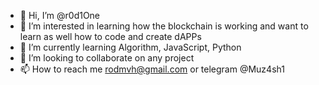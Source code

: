 - 👋 Hi, I’m @r0d1One
- 👀 I’m interested in learning how the blockchain is working and want to learn as well how to code and create dAPPs
- 🌱 I’m currently learning Algorithm, JavaScript, Python 
- 💞️ I’m looking to collaborate on any project 
- 📫 How to reach me rodmvh@gmail.com or telegram @Muz4sh1

<!---
r0d1One/r0d1One is a ✨ special ✨ repository because its `README.md` (this file) appears on your GitHub profile.
You can click the Preview link to take a look at your changes.
--->
